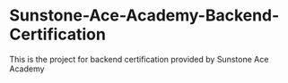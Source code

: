 # Sunstone-Ace-Academy-Backend-Certification
This is the project for backend certification provided by Sunstone Ace Academy
